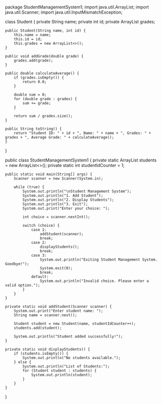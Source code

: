 package StudentManagementSystem1;
import java.util.ArrayList;
import java.util.Scanner;
import java.util.InputMismatchException;

class Student {
    private String name;
    private int id;
    private ArrayList<Double> grades;

    public Student(String name, int id) {
        this.name = name;
        this.id = id;
        this.grades = new ArrayList<>();
    }

    public void addGrade(double grade) {
        grades.add(grade);
    }

    public double calculateAverage() {
        if (grades.isEmpty()) {
            return 0.0;
        }

        double sum = 0;
        for (double grade : grades) {
            sum += grade;
        }

        return sum / grades.size();
    }

    public String toString() {
        return "Student ID: " + id + ", Name: " + name + ", Grades: " + grades + ", Average Grade: " + calculateAverage();
    }
}

public class StudentManagementSystem1 {
    private static ArrayList<Student> students = new ArrayList<>();
    private static int studentIdCounter = 1;

    public static void main(String[] args) {
        Scanner scanner = new Scanner(System.in);

        while (true) {
            System.out.println("\nStudent Management System");
            System.out.println("1. Add Student");
            System.out.println("2. Display Students");
            System.out.println("3. Exit");
            System.out.print("Enter your choice: ");

            int choice = scanner.nextInt();

            switch (choice) {
                case 1:
                    addStudent(scanner);
                    break;
                case 2:
                    displayStudents();
                    break;
                case 3:
                    System.out.println("Exiting Student Management System. Goodbye!");
                    System.exit(0);
                    break;
                default:
                    System.out.println("Invalid choice. Please enter a valid option.");
            }
        }
    }

    private static void addStudent(Scanner scanner) {
        System.out.print("Enter student name: ");
        String name = scanner.next();

        Student student = new Student(name, studentIdCounter++);
        students.add(student);

        System.out.println("Student added successfully!");
    }

    private static void displayStudents() {
        if (students.isEmpty()) {
            System.out.println("No students available.");
        } else {
            System.out.println("List of Students:");
            for (Student student : students) {
                System.out.println(student);
            }
        }
    }
}
